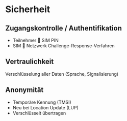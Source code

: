 # Sicherheit

## Zugangskontrolle / Authentifikation

- Teilnehmer  SIM PIN
- SIM  Netzwerk Challenge-Response-Verfahren

## Vertraulichkeit

Verschlüsselung aller Daten (Sprache, Signalisierung)

## Anonymität

- Temporäre Kennung (TMSI)
- Neu bei Location Update (LUP)
- Verschlüsselt übertragen